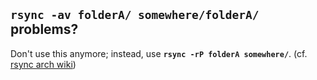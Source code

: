 


## `rsync -av folderA/ somewhere/folderA/` problems?
Don't use this anymore; instead, use **`rsync -rP folderA somewhere/`**. (cf. [rsync arch wiki](https://wiki.archlinux.org/index.php/Rsync))



